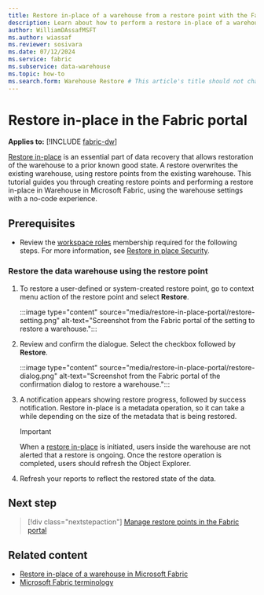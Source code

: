 ```yaml
---
title: Restore in-place of a warehouse from a restore point with the Fabric portal
description: Learn about how to perform a restore in-place of a warehouse in the Fabric portal.
author: WilliamDAssafMSFT
ms.author: wiassaf
ms.reviewer: sosivara
ms.date: 07/12/2024
ms.service: fabric
ms.subservice: data-warehouse
ms.topic: how-to
ms.search.form: Warehouse Restore # This article's title should not change. If so, contact engineering.
---
```

# Restore in-place in the Fabric portal

**Applies to:** [!INCLUDE [fabric-dw](includes/applies-to-version/fabric-dw.md)]

[Restore in-place](restore-in-place.md) is an essential part of data recovery that allows restoration of the warehouse to a prior known good state. A restore overwrites the existing warehouse, using restore points from the existing warehouse. This tutorial guides you through creating restore points and performing a restore in-place in Warehouse in Microsoft Fabric, using the warehouse settings with a no-code experience.

## Prerequisites

- Review the [workspace roles](workspace-roles.md) membership required for the following steps. For more information, see [Restore in place Security](restore-in-place.md#security).

### Restore the data warehouse using the restore point

1. To restore a user-defined or system-created restore point, go to context menu action of the restore point and select **Restore**.

    :::image type="content" source="media/restore-in-place-portal/restore-setting.png" alt-text="Screenshot from the Fabric portal of the setting to restore a warehouse.":::

1. Review and confirm the dialogue. Select the checkbox followed by **Restore**.

    :::image type="content" source="media/restore-in-place-portal/restore-dialog.png" alt-text="Screenshot from the Fabric portal of the confirmation dialog to restore a warehouse.":::

1. A notification appears showing restore progress, followed by success notification. Restore in-place is a metadata operation, so it can take a while depending on the size of the metadata that is being restored.

    > [!IMPORTANT]
    > When a [restore in-place](restore-in-place.md) is initiated, users inside the warehouse are not alerted that a restore is ongoing. Once the restore operation is completed, users should refresh the Object Explorer.

1. Refresh your reports to reflect the restored state of the data.

## Next step

> [!div class="nextstepaction"]
> [Manage restore points in the Fabric portal](restore-points-manage.md)

## Related content

- [Restore in-place of a warehouse in Microsoft Fabric](restore-in-place.md)
- [Microsoft Fabric terminology](../get-started/fabric-terminology.md)
